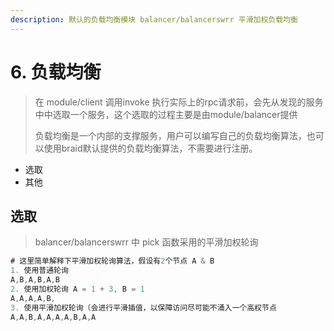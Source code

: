 ```yaml
---
description: 默认的负载均衡模块 balancer/balancerswrr 平滑加权负载均衡
---
```


# 6. 负载均衡

> 在 module/client 调用invoke 执行实际上的rpc请求前，会先从发现的服务中中选取一个服务，这个选取的过程主要是由module/balancer提供
>
> 负载均衡是一个内部的支撑服务，用户可以编写自己的负载均衡算法，也可以使用braid默认提供的负载均衡算法，不需要进行注册。

* 选取
* 其他

## 选取

> balancer/balancerswrr 中 pick 函数采用的平滑加权轮询

```go
# 这里简单解释下平滑加权轮询算法，假设有2个节点 A & B
1. 使用普通轮询
A,B,A,B,A,B
2. 使用加权轮询 A = 1 + 3, B = 1
A,A,A,A,B,
3. 使用平滑加权轮询（会进行平滑插值，以保障访问尽可能不涌入一个高权节点
A,A,B,A,A,A,A,B,A,A
```

